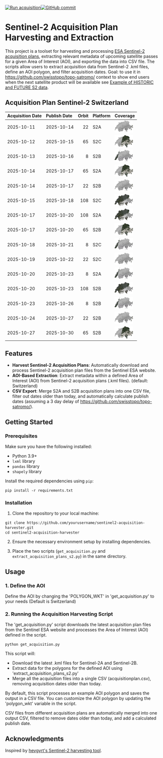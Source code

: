 [![Run acquisition](https://github.com/davidoesch/Sentinel-2-Acquisition-Plan-Harvesting/actions/workflows/run_acquisition.yml/badge.svg)](https://github.com/davidoesch/Sentinel-2-Acquisition-Plan-Harvesting/actions/workflows/run_acquisition.yml)[![GitHub commit](https://img.shields.io/github/last-commit/davidoesch/Sentinel-2-Acquisition-Plan-Harvesting)](https://github.com/davidoesch/Sentinel-2-Acquisition-Plan-Harvesting/commits/main)

# Sentinel-2 Acquisition Plan Harvesting and Extraction

This project is a toolset for harvesting and processing [ESA Sentinel-2 acquisition plans](https://sentinel.esa.int/web/sentinel/copernicus/sentinel-2/acquisition-plans), extracting relevant metadata of upcoming satellite passes for a given Area of Interest (AOI), and exporting the data into CSV file. The scripts allow users to extract acquisition data from Sentinel-2 .kml files, define an AOI polygon, and filter acquisition dates. Goal: to use it in https://github.com/swisstopo/topo-satromo/ context to show end users when the next satellite product will be available see [Example of HISTORIC and FUTURE S2 data](https://davidoesch.github.io/Sentinel-2-Acquisition-Plan-Harvesting/calendar.html).

## Acquisition Plan Sentinel-2 Switzerland
| Acquisition Date   | Publish Date   |   Orbit | Platform   | Coverage                    |
|:-------------------|:---------------|--------:|:-----------|:----------------------------|
| 2025-10-11         | 2025-10-14     |      22 | S2A        | ![Coverage](assets/22.png)  |
| 2025-10-12         | 2025-10-15     |      65 | S2C        | ![Coverage](assets/65.png)  |
| 2025-10-13         | 2025-10-16     |       8 | S2B        | ![Coverage](assets/8.png)   |
| 2025-10-14         | 2025-10-17     |      65 | S2A        | ![Coverage](assets/65.png)  |
| 2025-10-14         | 2025-10-17     |      22 | S2B        | ![Coverage](assets/22.png)  |
| 2025-10-15         | 2025-10-18     |     108 | S2C        | ![Coverage](assets/108.png) |
| 2025-10-17         | 2025-10-20     |     108 | S2A        | ![Coverage](assets/108.png) |
| 2025-10-17         | 2025-10-20     |      65 | S2B        | ![Coverage](assets/65.png)  |
| 2025-10-18         | 2025-10-21     |       8 | S2C        | ![Coverage](assets/8.png)   |
| 2025-10-19         | 2025-10-22     |      22 | S2C        | ![Coverage](assets/22.png)  |
| 2025-10-20         | 2025-10-23     |       8 | S2A        | ![Coverage](assets/8.png)   |
| 2025-10-20         | 2025-10-23     |     108 | S2B        | ![Coverage](assets/108.png) |
| 2025-10-23         | 2025-10-26     |       8 | S2B        | ![Coverage](assets/8.png)   |
| 2025-10-24         | 2025-10-27     |      22 | S2B        | ![Coverage](assets/22.png)  |
| 2025-10-27         | 2025-10-30     |      65 | S2B        | ![Coverage](assets/65.png)  |

## Features

- **Harvest Sentinel-2 Acquisition Plans**: Automatically download and process Sentinel-2 acquisition plan files from the Sentinel ESA website.
- **AOI-Based Extraction**: Extract metadata within a defined Area of Interest (AOI) from Sentinel-2 acquisition plans (.kml files). (default: Switzerland)
- **CSV Export**: Merge S2A and S2B  acquisition plans into one CSV file, filter out dates older than today, and automatically calculate publish dates (assuming a 3 day delay of https://github.com/swisstopo/topo-satromo/).

## Getting Started

### Prerequisites

Make sure you have the following installed:

- Python 3.9+
- `lxml` library
- `pandas` library
- `shapely` library

Install the required dependencies using `pip`:

```
pip install -r requirements.txt
```
### Installation
1. Clone the repository to your local machine:

```
git clone https://github.com/yourusername/sentinel2-acquisition-harvester.git
cd sentinel2-acquisition-harvester
```
2. Ensure the necessary environment setup by installing dependencies.

3. Place the two scripts (`get_acquisition.py` and `extract_acquisition_plans_s2.py`) in the same directory.

## Usage
### 1. Define the AOI
Define the AOI by changing the 'POLYGON_WKT' in 'get_acquisition.py' to your needs (Default is Switzerland)

### 2. Running the Acquisition Harvesting Script
The 'get_acquisition.py' script downloads the latest acquisition plan files from the Sentinel ESA website and processes the Area of Interest (AOI) defined in the script.
```
python get_acquisition.py
```
This script will:

- Download the latest .kml files for Sentinel-2A and Sentinel-2B.
- Extract data for the polygons for the defined AOI using  'extract_acquisition_plans_s2.py'
- Merge all the acquisition files into a single CSV (acquisitionplan.csv), removing acquisition dates older than today.

By default, this script processes an example AOI polygon and saves the output in a CSV file. You can customize the AOI polygon by updating the 'polygon_wkt' variable in the script.

CSV files from different acquisition plans are automatically merged into one output CSV, filtered to remove dates older than today, and add a calculated publish date.

## Acknowledgments
Inspired by [hevgyrt's Sentinel-2 harvesting tool](https://github.com/hevgyrt/harvest_sentinel_acquisition_plans/).



